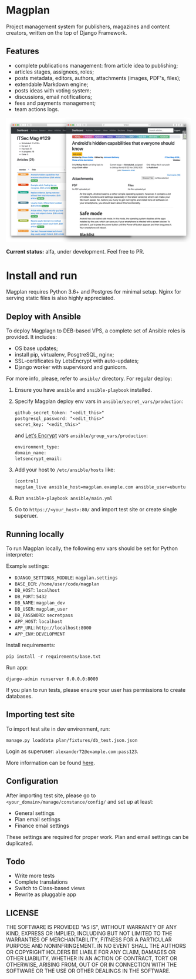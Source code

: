 # Magplan

Project management system for publishers, magazines and content creators, written on the top of Django Framework.

## Features

* complete publications management: from article idea to publishing;
* articles stages, assignees, roles;
* posts metadata, editors, authors, attachments (images, PDF's, files);
* extendable Markdown engine;
* posts ideas with voting system;
* discussions, email notifications;
* fees and payments management;
* team actions logs.

![](docs/screenshot1.jpg)

**Current status:** alfa, under development. Feel free to PR.

# Install and run

Magplan requires Python 3.6+ and Postgres for minimal setup. Nginx for serving static files is also highly appreciated.

## Deploy with Ansible

To deploy Magplagn to DEB-based VPS, a complete set of Ansible roles is provided. It includes:

* OS base updates;
* install pip, virtualenv, PosgtreSQL, nginx;
* SSL-certificates by LetsEncrypt with auto-updates;
* Django worker with supervisord and gunicorn.

For more info, please, refer to `ansible/` directory. For regular deploy:

1. Ensure you have `ansible` and `ansible-playbook` installed.
2. Specify Magplan deploy env vars in `ansible/secret_vars/production`:
    ```
    github_secret_token: "<edit_this>"
    postgresql_password: "<edit_this>"
    secret_key: "<edit_this>"
    ```
    
    and [Let’s Encrypt](https://letsencrypt.org/) vars `ansible/group_vars/production`:
    
    ```
    environment_type:
    domain_name:
    letsencrypt_email:
    ```
3. Add your host to `/etc/ansible/hosts` like:
    ``` 
    [control]
    magplan_live ansible_host=magplan.example.com ansible_user=ubuntu
    ``` 
4. Run `ansible-playbook ansible/main.yml`
6. Go to `https://<your_host>:80/` and import test site or create single superuer.

## Running locally

To run Magplan locally, the following env vars should be set for Python interpreter:

Example settings:

* `DJANGO_SETTINGS_MODULE`: `magplan.settings`
* `BASE_DIR`: `/home/user/code/magplan`
* `DB_HOST`: `localhost`
* `DB_PORT`: `5432`
* `DB_NAME`: `magplan_dev`
* `DB_USER`: `magplan_user`
* `DB_PASSWORD`: `secretpass`
* `APP_HOST`: `localhost`
* `APP_URL`: `http://localhost:8000`
* `APP_ENV`: `DEVELOPMENT`

Install requirements:

```
pip install -r requirements/base.txt
```

Run app:

```
django-admin runserver 0.0.0.0:8000
```

If you plan to run tests, please ensure your user has permissions to create databases.

## Importing test site

To import test site in dev environment, run:

```
manage.py loaddata plan/fixtures/db_test.json.json
```

Login as superuser: `alexander72@example.com:pass123`.

More information can be found [here](https://docs.djangoproject.com/en/2.1/howto/initial-data/). 

## Configuration

After importing test site, please go to `<your_domain>/manage/constance/config/` and set up at least:

* General settings
* Plan email settings
* Finance email settings

These settings are required for proper work. Plan and email settings can be duplicated.

## Todo

* Write more tests
* Complete translations
* Switch to Class-based views
* Rewrite as pluggable app

## LICENSE

THE SOFTWARE IS PROVIDED "AS IS", WITHOUT WARRANTY OF ANY KIND, EXPRESS OR IMPLIED, INCLUDING BUT NOT LIMITED TO THE WARRANTIES OF MERCHANTABILITY, FITNESS FOR A PARTICULAR PURPOSE AND NONINFRINGEMENT. IN NO EVENT SHALL THE AUTHORS OR COPYRIGHT HOLDERS BE LIABLE FOR ANY CLAIM, DAMAGES OR OTHER LIABILITY, WHETHER IN AN ACTION OF CONTRACT, TORT OR OTHERWISE, ARISING FROM, OUT OF OR IN CONNECTION WITH THE SOFTWARE OR THE USE OR OTHER DEALINGS IN THE SOFTWARE.